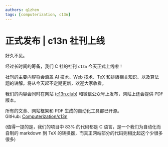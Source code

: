 ```yaml
---
authors: q1zhen
tags: [computerization, c13n]
---
```


# 正式发布 | c13n 社刊上线

好久不见。

经过长时间的筹备，我们 C 社的社刊 `c13n` 今天正式上线啦！

社刊的主要内容将会涵盖 AI 技术、Web 技术、TeX 和排版相关知识、以及算法题的讲解。将从今天起不定期更新，欢迎大家收看。

我们的内容会同时在网站 ([c13n.club](https://c13n.club)) 和微信公众号上发布，网站上还会提供 PDF 版本。

所有的文章、网站框架和 PDF 生成的自动化工具都已开源。<br/>
GitHub: [Computerization/c13n](https://github.com/Computerization/c13n)

(值得一提的是，我们的项目中 83% 的代码都是 C 语言，是一个我们为自动化而自制的 markdown 到 TeX 的转换器，而真正网站部分的代码则相比起这个少很多很多)
